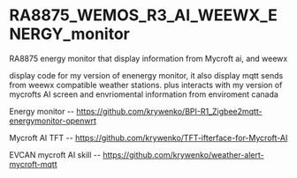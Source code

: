 # RA8875_WEMOS_R3_AI_WEEWX_ENERGY_monitor
RA8875  energy monitor that display information  from Mycroft ai, and weewx
 
 
 display code for my version of enenergy monitor, it also display  mqtt sends from weewx  compatible weather stations.  plus interacts  with  my version of mycrofts AI  screen and envriomental information from enviroment canada 
 
 Energy monitor -- https://github.com/krywenko/BPI-R1_Zigbee2mqtt-energymonitor-openwrt
 

 Mycroft AI TFT -- https://github.com/krywenko/TFT-ifterface-for-Mycroft-AI
 
 EVCAN mycroft AI skill  --  https://github.com/krywenko/weather-alert-mycroft-mqtt
 
 
